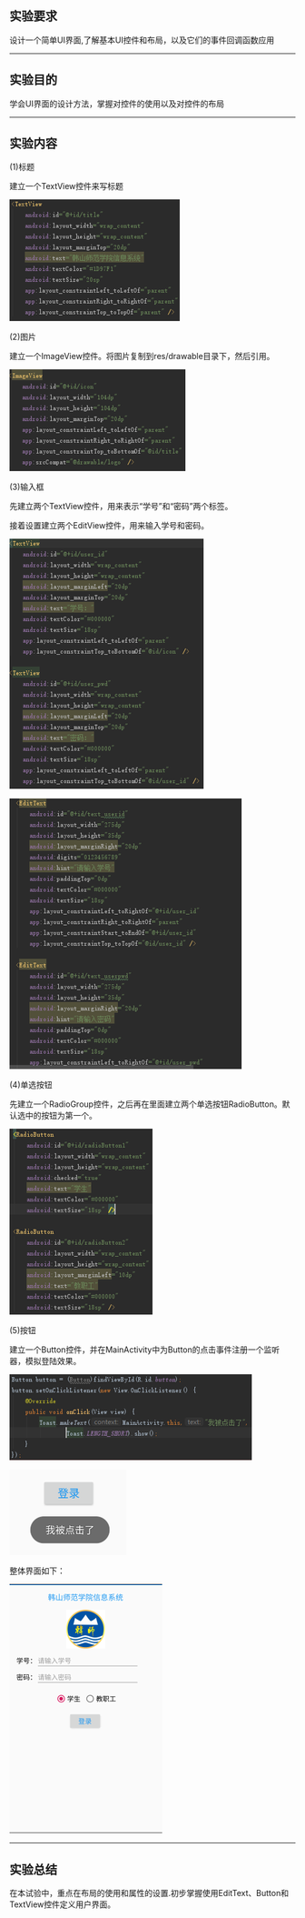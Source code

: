 ## 实验要求

设计一个简单UI界面,了解基本UI控件和布局，以及它们的事件回调函数应用

------

## 实验目的

学会UI界面的设计方法，掌握对控件的使用以及对控件的布局

------

## 实验内容

(1)标题

建立一个TextView控件来写标题

![Image](https://github.com/Small-Windmill/2018118118_Android/raw/master/UITest/Image/one.jpg)

(2)图片

建立一个ImageView控件。将图片复制到res/drawable目录下，然后引用。

![Image](https://github.com/Small-Windmill/2018118118_Android/raw/master/UITest/Image/two.jpg)

(3)输入框

先建立两个TextView控件，用来表示“学号”和“密码”两个标签。

接着设置建立两个EditView控件，用来输入学号和密码。

![Image](https://github.com/Small-Windmill/2018118118_Android/raw/master/UITest/Image/three.jpg)

![Image](https://github.com/Small-Windmill/2018118118_Android/raw/master/UITest/Image/four.jpg)

(4)单选按钮

先建立一个RadioGroup控件，之后再在里面建立两个单选按钮RadioButton。默认选中的按钮为第一个。

![Image](https://github.com/Small-Windmill/2018118118_Android/raw/master/UITest/Image/five.jpg)

(5)按钮

建立一个Button控件，并在MainActivity中为Button的点击事件注册一个监听器，模拟登陆效果。

![Image](https://github.com/Small-Windmill/2018118118_Android/raw/master/UITest/Image/six.jpg)

![Image](https://github.com/Small-Windmill/2018118118_Android/raw/master/UITest/Image/seven.jpg)

整体界面如下：

![Image](https://github.com/Small-Windmill/2018118118_Android/raw/master/UITest/Image/final.jpg)

------

## 实验总结

在本试验中，重点在布局的使用和属性的设置.初步掌握使用EditText、Button和TextView控件定义用户界面。



